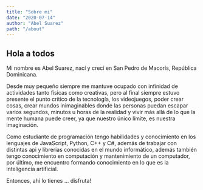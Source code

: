 ```yaml
---
title: "Sobre mi"
date: "2020-07-14"
author: "Abel Suarez"
path: "/about"
---
```


## Hola a todos

Mi nombre es Abel Suarez, nací y crecí en San Pedro de Macorís, República Dominicana.

Desde muy pequeño siempre me mantuve ocupado con infinidad de actividades tanto físicas como creativas, pero al final siempre estuvo
presente el punto crítico de la tecnología, los videojuegos, poder crear cosas, crear mundos inimaginables donde las personas puedan
escapar varios segundos, minutos u horas de la realidad y vivir más allá de lo que la mente humana puede creer, ya que nuestro único
límite, es nuestra imaginación.

Como estudiante de programación tengo habilidades y conocimiento en los lenguajes de JavaScript, Python, C++ y C#, además de trabajar con distintas api y librerias conocidas en el mundo informático, además también tengo conocimiento en computación y mantenimiento de un computador, por último, me encuentro formando conocimiento en lo que es la inteligencia artificial.

Entonces, ahí lo tienes ... disfruta!

